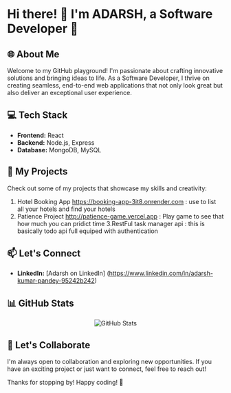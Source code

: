 # Hi there! 👋 I'm ADARSH, a Software  Developer 🚀


## 🌐 About Me

Welcome to my GitHub playground! I'm passionate about crafting innovative solutions and bringing ideas to life. As a Software Developer, I thrive on creating seamless, end-to-end web applications that not only look great but also deliver an exceptional user experience.

## 💻 Tech Stack

- **Frontend:** React
- **Backend:** Node.js, Express
- **Database:** MongoDB, MySQL


## 🚀 My Projects

Check out some of my projects that showcase my skills and creativity:

1. Hotel Booking App https://booking-app-3it8.onrender.com : use to list all your hotels and find your hotels 
2. Patience Project http://patience-game.vercel.app : Play game to see that how much you can pridict time
3.RestFul task manager api : this is basically todo api full equiped with authentication 
## 📫 Let's Connect

- **LinkedIn:** [Adarsh on LinkedIn] (https://www.linkedin.com/in/adarsh-kumar-pandey-95242b242)


## 📊 GitHub Stats

<p align="center">
  <img src="https://github-readme-stats.vercel.app/api?username=ridzrush&show_icons=true&theme=radical" alt="GitHub Stats">
</p>

## 🎉 Let's Collaborate

I'm always open to collaboration and exploring new opportunities. If you have an exciting project or just want to connect, feel free to reach out!


Thanks for stopping by! Happy coding! 🚀

